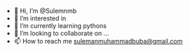 - 👋 Hi, I’m @Sulemnmb
- 👀 I’m interested in 
- 🌱 I’m currently learning pythons 
- 💞️ I’m looking to collaborate on ...
- 📫 How to reach me sulemanmuhammadbuba@gmail.com

<!---
Sulemnmb/Sulemnmb is a ✨ special ✨ repository because its `README.md` (this file) appears on your GitHub profile.
You can click the Preview link to take a look at your changes.
--->
